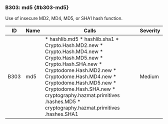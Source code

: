 ### B303: md5 {#b303-md5}

Use of insecure MD2, MD4, MD5, or SHA1 hash function.

|  ID  | Name |                                                                                                                                                          Calls                                                                                                                                                          | Severity |
|------|------|-------------------------------------------------------------------------------------------------------------------------------------------------------------------------------------------------------------------------------------------------------------------------------------------------------------------------|----------|
| B303 | md5  | * hashlib.md5 * hashlib.sha1 * Crypto.Hash.MD2.new * Crypto.Hash.MD4.new * Crypto.Hash.MD5.new * Crypto.Hash.SHA.new * Cryptodome.Hash.MD2.new * Cryptodome.Hash.MD4.new * Cryptodome.Hash.MD5.new * Cryptodome.Hash.SHA.new * cryptography.hazmat.primitives .hashes.MD5 * cryptography.hazmat.primitives .hashes.SHA1 | Medium   |

